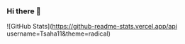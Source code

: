 ### Hi there 👋

<!--
**Tsaha11/Tsaha11** is a ✨ _special_ ✨ repository because its `README.md` (this file) appears on your GitHub profile.

Here are some ideas to get you started:

- 🔭 I’m currently working on ... Codehub.cyclic.app
- 🌱 I’m currently learning ... Dp
- 👯 I’m looking to collaborate on ...
- 🤔 I’m looking for help with ...
- 💬 Ask me about ... about HTML, CSS, JS, Node JS, MONGO DB
- 📫 How to reach me: ...
- 😄 Pronouns: ...
- ⚡ Fun fact: ...
-->
![GitHub Stats](https://github-readme-stats.vercel.app/api username=Tsaha11&theme=radical)
